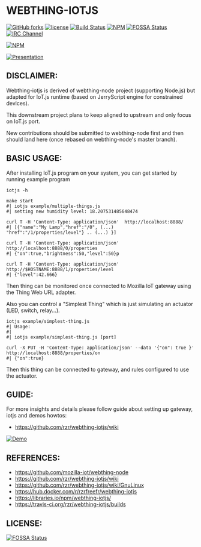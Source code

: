 # WEBTHING-IOTJS #

[![GitHub forks](https://img.shields.io/github/forks/rzr/webthing-iotjs.svg?style=social&label=Fork&maxAge=2592000)](https://GitHub.com/rzr/webthing-iotjs/network/)
[![license](https://img.shields.io/badge/license-MPL--2.0-blue.svg)](LICENSE)
[![Build Status](https://travis-ci.org/rzr/webthing-iotjs.svg?branch=master)](https://travis-ci.org/rzr/webthing-iotjs)
[![NPM](https://img.shields.io/npm/v/webthing-iotjs.svg)](https://www.npmjs.com/package/webthing-iotjs)
[![FOSSA Status](https://app.fossa.io/api/projects/git%2Bgithub.com%2Frzr%2Fwebthing-iotjs.svg?type=shield)](https://app.fossa.io/projects/git%2Bgithub.com%2Frzr%2Fwebthing-iotjs?ref=badge_shield)
[![IRC Channel](https://img.shields.io/badge/chat-on%20freenode-brightgreen.svg)](https://kiwiirc.com/client/irc.freenode.net/#tizen)

[![NPM](https://nodei.co/npm/webthing-iotjs.png)](https://npmjs.org/package/webthing-iotjs)

[![Presentation](https://image.slidesharecdn.com/webthing-iotjs-20181022rzr-181027220201/95/webthingiotjs20181022rzr-1-638.jpg)](https://www.slideshare.net/slideshow/embed_code/key/BGdKOn9HHRF4Oa#webthing-iotjs# "WebThingIotJs")


## DISCLAIMER: ##

Webthing-iotjs is derived of webthing-node project (supporting Node.js)
but adapted for IoT.js runtime (based on JerryScript engine for constrained devices).

This downstream project plans to keep aligned to upstream and only focus on IoT.js port.

New contributions should be submitted to webthing-node first
and then should land here (once rebased on webthing-node's master branch).


## BASIC USAGE: ##

After installing IoT.js program on your system,
you can get started by running example program


```
iotjs -h

make start
#| iotjs example/multiple-things.js
#| setting new humidity level: 18.207531485648474

curl T -H 'Content-Type: application/json'  http://localhost:8888/
#| [{"name":"My Lamp","href":"/0", (...)  "href":"/1/properties/level"} .. (...) }]

curl T -H 'Content-Type: application/json'  http://localhost:8888/0/properties
#| {"on":true,"brightness":50,"level":50}p

curl T -H 'Content-Type: application/json'  http://$HOSTNAME:8888/1/properties/level
#| {"level":42.666}
```
Then thing can be monitored once connected to Mozilla IoT gateway using the Thing Web URL adapter.

Also you can control a "Simplest Thing"
which is just simulating an actuator (LED, switch, relay...).

```
iotjs example/simplest-thing.js
#| Usage:
#|
#| iotjs example/simplest-thing.js [port]

curl -X PUT -H 'Content-Type: application/json' --data '{"on": true }' http://localhost:8888/properties/on
#| {"on":true}
```

Then this thing can be connected to gateway, and rules configured to use the actuator.


## GUIDE: ##

For more insights and details please follow guide about setting up gateway, iotjs and demos howtos:

* <https://github.com/rzr/webthing-iotjs/wiki>

[![Demo](https://media.giphy.com/media/1xo9BDFa4B40JPEzZN/giphy.gif)](https://www.slideshare.net/rzrfreefr/webthingiotjs20181022rzr-120959360/19 "webthing-iotjs-20181027rzr")


## REFERENCES: ##

* <https://github.com/mozilla-iot/webthing-node>
* <https://github.com/rzr/webthing-iotjs/wiki>
* <https://github.com/rzr/webthing-iotjs/wiki/GnuLinux>
* <https://hub.docker.com/r/rzrfreefr/webthing-iotjs>
* <https://libraries.io/npm/webthing-iotjs/>
* <https://travis-ci.org/rzr/webthing-iotjs/builds>


## LICENSE: ##

[![FOSSA Status](https://app.fossa.io/api/projects/git%2Bgithub.com%2Frzr%2Fwebthing-iotjs.svg?type=large)](https://app.fossa.io/projects/git%2Bgithub.com%2Frzr%2Fwebthing-iotjs?ref=badge_large)
